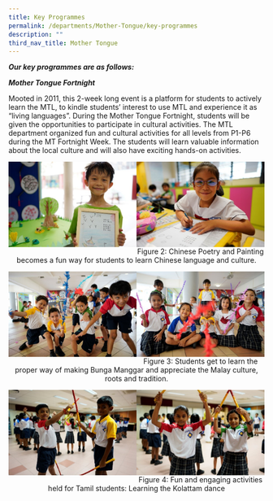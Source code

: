 ```yaml
---
title: Key Programmes
permalink: /departments/Mother-Tongue/key-programmes
description: ""
third_nav_title: Mother Tongue
---
```

**_Our key programmes are as follows:_**

  

**_Mother Tongue Fortnight_**

Mooted in 2011, this 2-week long event is a platform for students to actively learn the MTL, to kindle students’ interest to use MTL and experience it as “living languages”. During the Mother Tongue Fortnight, students will be given the opportunities to participate in cultural activities. The MTL department organized fun and cultural activities for all levels from P1-P6 during the MT Fortnight Week. The students will learn valuable information about the local culture and will also have exciting hands-on activities.

<img src="/images/mtf.jpg" 
     style="width:50%;float:left">
<img src="/images/mtf2.jpg" 
     style="width:50%;float:left">

<br>
<br>
<br>
<br>
<br>


<center>

Figure 2: Chinese Poetry and Painting becomes a fun way for students to learn Chinese language and culture.
	
</center>

<img src="/images/mtf3.jpg" 
     style="width:50%;float:left">
<img src="/images/mtf4.jpg" 
     style="width:50%;float:left">
		 
<br>
<br>
<br>
<br>
<br>


<center>

Figure 3: Students get to learn the proper way of making Bunga Manggar and appreciate the Malay culture, roots and tradition.
	
</center>

<img src="/images/mtf5.jpg" 
     style="width:50%;float:left">
<img src="/images/mtf6.jpg" 
     style="width:50%;float:left">
		 
<br>
<br>
<br>
<br>
<br>


<center>

Figure 4: Fun and engaging activities held for Tamil students: Learning the Kolattam dance
	
</center>